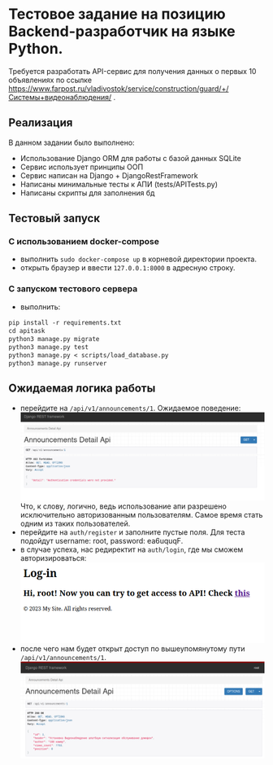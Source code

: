 # Тестовое задание на позицию Backend-разработчик на языке Python.
Требуется разработать API-сервис для получения данных о первых 10 объявлениях по ссылке https://www.farpost.ru/vladivostok/service/construction/guard/+/Системы+видеонаблюдения/ .

## Реализация
В данном задании было выполнено:
- Использование Django ORM для работы с базой данных SQLite
- Сервис использует принципы ООП
- Сервис написан на Django + DjangoRestFramework
- Написаны минимальные тесты к АПИ (tests/APITests.py)
- Написаны скрипты для заполнения бд

## Тестовый запуск
### С использованием docker-compose
- выполнить `sudo docker-compose up` в корневой директории проекта.
- открыть браузер и ввести `127.0.0.1:8000` в адресную строку. 

### С запуском тестового сервера
- выполнить:
```
pip install -r requirements.txt
cd apitask
python3 manage.py migrate
python3 manage.py test
python3 manage.py < scripts/load_database.py
python3 manage.py runserver
```


## Ожидаемая логика работы
- перейдите на `/api/v1/announcements/1`. Ожидаемое поведение:![img.png](img/img.png) Что, к слову, логично, ведь использование апи разрешено исключительно авторизованным пользователям. Самое время стать одним из таких пользователей.
- перейдите на `auth/register` и заполните пустые поля. Для теста подойдут username: root, password: ea6uquqF.
- в случае успеха, нас редиректит на `auth/login`, где мы сможем авторизироваться: ![img.png](imgage/img.png)
- после чего нам будет открыт доступ по вышеупомянутому пути `/api/v1/announcements/1`.
![img_1.png](img/img_1.png)